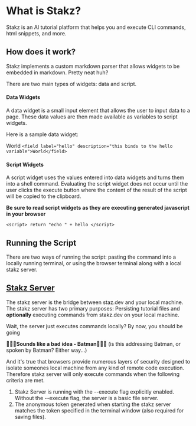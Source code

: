 # What is Stakz?

Stakz is an AI tutorial platform that helps you and execute CLI
commands, html snippets, and more.

## How does it work?

Stakz implements a custom markdown parser that allows widgets to be
embedded in markdown. Pretty neat huh?

There are two main types of widgets: data and script.

#### Data Widgets

A data widget is a small input element that allows the user to input data to a page. These data values are then made available as variables to script widgets.

Here is a sample data widget:

<field label="hello" description="this binds to the hello variable">World</field>
`<field label="hello" description="this binds to the hello variable">World</field>`

#### Script Widgets 
A script widget uses the values entered into data widgets and turns them into a shell command. Evaluating the script widget does not occur until the user clicks the execute button where the content of the result of the script will be copied to the clipboard. 

**Be sure to read script widgets as they are executing generated javascript in your browser**



<script> return "echo " + hello </script>
`<script> return "echo " + hello </script>`

## Running the Script 
There are two ways of running the script: pasting the command into a locally running terminal, or using the browser terminal along with a local stakz server.

## [Stakz Server](https://github.com/curtismj1/stakz-server)

The stakz server is the bridge between staz.dev and your local machine. The stakz server has two primary purposes: Persisting tutorial files and **optionally** executing commands from stakz.dev on your local machine.

Wait, the server just executes commands locally?
By now, you should be going

🚩🚩🚩**Sounds like a bad idea - Batman**🚩🚩🚩 (is this addressing Batman, or spoken by Batman? Either way...)

And it's true that browsers provide numerous layers of security designed to isolate someones local machine from any kind of remote code execution. Therefore stakz server will only execute commands when the following criteria are met.

1. Stakz Server is running with the --execute flag explicitly enabled. Without the --execute flag, the server is a basic file server.
2. The anonymous token generated when starting the stakz server matches the token specified in the terminal window (also required for saving files).






